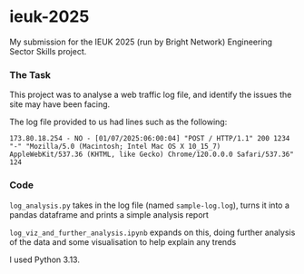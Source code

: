 # ieuk-2025
My submission for the IEUK 2025 (run by Bright Network) Engineering Sector Skills project.

### The Task

This project was to analyse a web traffic log file, and identify the issues the site may have been facing.

The log file provided to us had lines such as the following:

`173.80.18.254 - NO - [01/07/2025:06:00:04] "POST / HTTP/1.1" 200 1234 "-" "Mozilla/5.0 (Macintosh; Intel Mac OS X 10_15_7) AppleWebKit/537.36 (KHTML, like Gecko) Chrome/120.0.0.0 Safari/537.36" 124`

### Code

`log_analysis.py` takes in the log file (named `sample-log.log`), turns it into a pandas dataframe and prints a simple analysis report

`log_viz_and_further_analysis.ipynb` expands on this, doing further analysis of the data and some visualisation to help explain any trends

I used Python 3.13.
